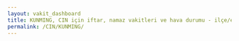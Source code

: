 ```yaml
---
layout: vakit_dashboard
title: KUNMING, CIN için iftar, namaz vakitleri ve hava durumu - ilçe/eyalet seç
permalink: /CIN/KUNMING/
---
```


<script type="text/javascript">
  var GLOBAL_COUNTRY = 'CIN';
  var GLOBAL_CITY = 'KUNMING';
  var GLOBAL_STATE = '';
  var lat = 72;
  var lon = 21;
</script>
